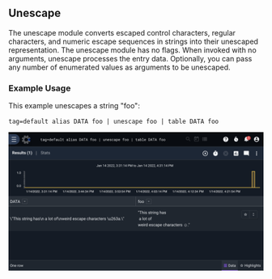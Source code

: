 ## Unescape

The unescape module converts escaped control characters, regular characters, and numeric escape sequences in strings into their unescaped representation. The unescape module has no flags. When invoked with no arguments, unescape processes the entry data. Optionally, you can pass any number of enumerated values as arguments to be unescaped. 

### Example Usage

This example unescapes a string "foo":

```
tag=default alias DATA foo | unescape foo | table DATA foo
```

![](unescape.png)
